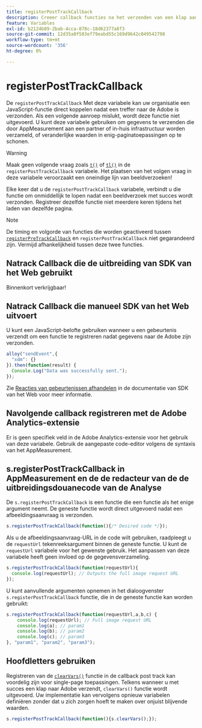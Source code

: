 ```yaml
---
title: registerPostTrackCallback
description: Creeer callback functies na het verzenden van een klap aan Adobe.
feature: Variables
exl-id: b2124b89-2bab-4cca-878c-18d62377a8f3
source-git-commit: 12d35a0f503ef79eabd55c169d9642c049542798
workflow-type: tm+mt
source-wordcount: '356'
ht-degree: 0%

---
```


# registerPostTrackCallback

De `registerPostTrackCallback` Met deze variabele kan uw organisatie een JavaScript-functie direct koppelen nadat een treffer naar de Adobe is verzonden. Als een volgende aanroep mislukt, wordt deze functie niet uitgevoerd. U kunt deze variabele gebruiken om gegevens te verzenden die door AppMeasurement aan een partner of in-huis infrastructuur worden verzameld, of veranderlijke waarden in enig-paginatoepassingen op te schonen.

>[!WARNING]
>
>Maak geen volgende vraag zoals [`t()`](t-method.md) of [`tl()`](tl-method.md) in de `registerPostTrackCallback` variabele. Het plaatsen van het volgen vraag in deze variabele veroorzaakt een oneindige lijn van beeldverzoeken!

Elke keer dat u de `registerPostTrackCallback` variabele, verbindt u die functie om onmiddellijk te lopen nadat een beeldverzoek met succes wordt verzonden. Registreer dezelfde functie niet meerdere keren tijdens het laden van dezelfde pagina.

>[!NOTE]
>
>De timing en volgorde van functies die worden geactiveerd tussen [`registerPreTrackCallback`](registerpretrackcallback.md) en `registerPostTrackCallback` niet gegarandeerd zijn. Vermijd afhankelijkheid tussen deze twee functies.

## Natrack Callback die de uitbreiding van SDK van het Web gebruikt

Binnenkort verkrijgbaar!

## Natrack Callback die manueel SDK van het Web uitvoert

U kunt een JavaScript-belofte gebruiken wanneer u een gebeurtenis verzendt om een functie te registreren nadat gegevens naar de Adobe zijn verzonden.

```js
alloy("sendEvent",{
  "xdm": {}
}).then(function(result) {
  Console.Log("Data was successfully sent.");
});
```

Zie [Reacties van gebeurtenissen afhandelen](https://experienceleague.adobe.com/docs/experience-platform/edge/fundamentals/tracking-events.html#handling-responses-from-events) in de documentatie van SDK van het Web voor meer informatie.

## Navolgende callback registreren met de Adobe Analytics-extensie

Er is geen specifiek veld in de Adobe Analytics-extensie voor het gebruik van deze variabele. Gebruik de aangepaste code-editor volgens de syntaxis van het AppMeasurement.

## s.registerPostTrackCallback in AppMeasurement en de de redacteur van de de uitbreidingsdouanecode van de Analyse

De `s.registerPostTrackCallback` is een functie die een functie als het enige argument neemt. De geneste functie wordt direct uitgevoerd nadat een afbeeldingsaanvraag is verzonden.

```js
s.registerPostTrackCallback(function(){/* Desired code */});
```

Als u de afbeeldingsaanvraag-URL in de code wilt gebruiken, raadpleegt u de `requestUrl` tekenreeksargument binnen de geneste functie. U kunt de `requestUrl` variabele voor het gewenste gebruik. Het aanpassen van deze variabele heeft geen invloed op de gegevensverzameling.

```js
s.registerPostTrackCallback(function(requestUrl){
  console.log(requestUrl); // Outputs the full image request URL
});
```

U kunt aanvullende argumenten opnemen in het dialoogvenster `s.registerPostTrackCallback` functie, die in de geneste functie kan worden gebruikt:

```js
s.registerPostTrackCallback(function(requestUrl,a,b,c) {
    console.log(requestUrl); // Full image request URL
    console.log(a); // param1
    console.log(b); // param2
    console.log(c); // param3
}, "param1", "param2", "param3");
```

## Hoofdletters gebruiken

Registreren van de [`clearVars()`](clearvars.md) functie in de callback post track kan voordelig zijn voor single-page toepassingen. Telkens wanneer u met succes een klap naar Adobe verzendt, `clearVars()` functie wordt uitgevoerd. Uw implementatie kan vervolgens opnieuw variabelen definiëren zonder dat u zich zorgen hoeft te maken over onjuist blijvende waarden.

```js
s.registerPostTrackCallback(function(){s.clearVars();});
```
